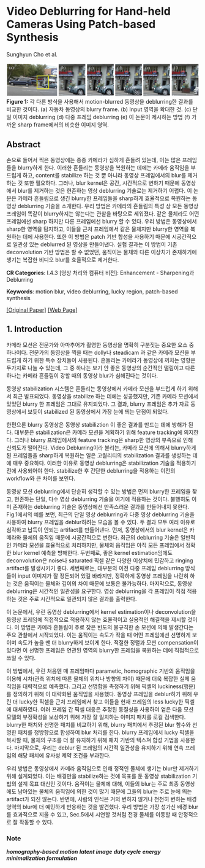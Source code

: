 # Video Deblurring for Hand-held Cameras Using Patch-based Synthesis

Sunghyun Cho et al.

![figure1](1.jpg)
**Figure 1:** 각 다른 방식을 사용해서 motion-blurred 동영상을 deblurring한 결과를 비교한 것이다. (a) 자동차 동영상의 blurry frame. (b) Input 영역을 확대한 것. (c) 단일 이미지 deblurring (d) 다중 프레임 deblurring (e) 이 논문이 제시하는 방법 (f) 가까운 sharp frame에서의 비슷한 이미지 영역.

## Abstract

손으로 들어서 찍은 동영상에는 종종 카메라가 심하게 흔들려 있는데, 이는 많은 프레임들을 blurry하게 한다. 이러한 흔들리는 동영상을 복원하는 데에는 카메라 움직임을 부드럽게 하고, content를 stabilize 하는 것 뿐 아니라 동영상 프레임에서의 blur를 제거하는 것 또한 필요하다. 그러나, blur kernel은 공간, 시간적으로 변하기 때문에 동영상에서 blur를 제거하는 것은 현존하는 영상 deblurring 기술로는 제거하기 어렵다. 이 논문은 카메라 흔들림으로 생긴 blurry한 프레임들을 sharp하게 효율적으로 복원하는 동영상 deblurring 기술을 소개한다. 우리 방법은 카메라의 흔들림의 특성 상 모든 동영상 프레임이 똑같이 blurry하지는 않는다는 관찰을 바탕으로 세워졌다. 같은 물체라도 어떤 프레임에선 sharp 하지만 다른 프레임에선 blurry 할 수 있다. 우리 방법은 동영상에서 sharp한 영역을 탐지하고, 이들을 근처 프레임에서 같은 물체지만 blurry한 영역을 복원하는 데에 사용한다. 또한 이 방법은 patch 기반 합성을 사용하기 때문에 시공간적으로 일관성 있는 deblurred 된 영상을 만들어낸다. 실험 결과는 이 방법이 기존 deconvolution 기반 방법은 할 수 없었던, 움직이는 물체와 다른 이상치가 존재하기에 생기는 복잡한 비디오 blur를 효율적으로 제거한다.

**CR Categories**: I.4.3 [영상 처리와 컴퓨터 비전]: Enhancement - Sharpening과 Deblurring

**Keywords**: motion blur, video deblurring, lucky region, patch-based synthesis

[[Original Paper]](http://cg.postech.ac.kr/papers/14_Video-Deblurring-for-Hand-held-Cameras-Using-Patch-based-Synthesis.pdf) [[Web Page]](http://cg.postech.ac.kr/research/video_deblur/)

## 1. Introduction

카메라 모션은 전문가와 아마추어가 촬영한 동영상을 명확히 구분짓는 중요한 요소 중 하나이다. 전문가의 동영상을 찍을 때는 dolly나 steadicam 과 같은 카메라 모션을 부드럽게 하기 위한 특수 장치들이 사용된다. 흔들리는 카메라가 동영상에 끼치는 영향은 두가지로 나눌 수 있는데, 그 중 하나는 보기 안 좋은 동영상의 순간적인 떨림이고 다른 하나는 카메라 흔들림이 강할 때의 동영상 blur가 심해진다는 것이다.

동영상 stabilization 시스템은 흔들리는 동영상에서 카메라 모션을 부드럽게 하기 위해서 최근 발표되었다. 동영상을 stabilize 하는 데에는 성공했지만, 기존 카메라 모션에서 있었던 blurry 한 프레임은 그대로 유지되었다. 그 결과, blurry 프레임은 추가 자료 동영상에서 보듯이 stabilized 된 동영상에서 가장 눈에 띄는 단점이 되었다.

한편으론 blurry 동영상은 동영상 stabiliztion 이 좋은 결과를 만드는 데에 방해가 된다. 대부분은 stabilization은 카메라 모션을 계획하기 위해 feature tracking에 의지한다. 그러나 blurry 프레임에서의 feature tracking은 sharp한 영상의 부족으로 인해 신뢰도가 떨어진다. Video Deblurring이라 불리는, 카메라 모션에 의해서 blurry하게 된 프레임들을 sharp하게 복원하는 일은 고퀄리티의 stabilization 결과를 생성하는 데에 매우 중요하다. 이러한 이유로 동영상 deblurring은 stabilization 기술을 적용하기 전에 사용되어야 한다. stabilize한 후 간단한 deblurring을 적용하는 이전의 workflow와 큰 차이를 보인다.

동영상 모션 deblurring에서 단순히 생각할 수 있는 방법은 먼저 blurry한 프레임을 찾고, 현존하는 단일, 다수 영상 deblurring 기술을 여기에 적용하는 것이다. 불행히도 이미 존재하는 deblurring 기술은 동영상에선 만족스러운 결과를 만들어내지 못한다. Fig.1에서의 예를 보면, 최근의 단일 영상 deblurring과 다중 영상 deblurring 기술을 사용하여 blurry 프레임을 deblur하려는 모습을 볼 수 있다. 두 결과 모두 여러 이유로 심각하고 납득이 안되는 artifact를 만들어낸다. 먼저, 동영상에서의 blur kernel은 카메라와 물체의 움직임 때문에 시공간적으로 변한다. 최근의 deblurring 기술은 일반적인 카메라 모션을 효율적으로 처리하지만, 물체의 움직임은 아직 모든 프레임에서 정확한 blur kernel 예측을 방해한다. 두번째로, 좋은 kernel estimation임에도 deconvolution은 noise나 saturated 픽셀 같은 다양한 이상치에 민감하고 ringing artifact를 발생시키기 좋다. 세번째로는, 대부분의 이전 다중 프레임 deblurring 방식들이 input 이미지가 잘 정돈되어 있길 바라지만, 정확하게 동영상 프레임을 나란히 하는 것은 움직이는 물체와 깊이의 차이 때문에 보통은 불가능하다. 마지막으로, 동영상 deblurring은 시간적인 일관성을 요구한다. 영상 deblurring을 각 프레임이 직접 적용하는 것은 주로 시간적으로 일관되지 않은 결과를 출력한다.

이 논문에서, 우린 동영상 deblurring에서 kernel estimation이나 deconvolution을 동영상 프레임에 직접적으로 적용하지 않는 효율적이고 실용적인 해결책을 제시할 것이다. 이 방법은 카메라 흔들림이 주로 잦은 빈도의 불규칙한 손 모션에 의해 발생간다는 주요 관찰에서 시작되었다. 이는 움직이는 속도가 작을 때 어떤 프레임에선 선명하게 보이며 속도가 높을 땐 더 blurry하게 보이게 한다. 적절한 정렬과 모션 compensation이 있다면 이 선명한 프레임은 연관된 영역의 blurry한 프레임을 복원하는 데에 직접적으로 쓰일 수 있다.

이 방법에서, 우린 처음엔 매 프레임마다 parametic, homographic 기반의 움직임을 이용해 시차(관측 위치에 따른 물체의 위치나 방향의 차이) 때문에 더욱 복잡한 실제 움직임을 대략적으로 예측했다. 그리고 선명함을 측정하기 위해 픽셀의 luckiness(행운)를 정의하기 위해 이 대략화된 움직임을 사용했다. 동영상 프레임을 deblur하기 위해 우린 더 lucky한 픽셀을 근처 프레임에서 찾고 이들을 현재 프레임의 less lucky한 픽셀에 대체하였다. 여러 프레임 간 픽셀 대응은 추정된 동질성을 사용하여 얻은 다음 모션 모델의 부정확성을 보상하기 위해 가장 잘 일치하는 이미지 패치를 로컬 검색한다. blurry한 패치와 선명한 패치를 비교하기 위해, blurry 패치에서 추정된 blur 함수와 선명한 패치를 정방향으로 합성하여 blur 처리를 한다. blurry 프레임에서 lucky 픽셀을 복사할 때, 물체의 구조를 더 잘 유지하기 위해 패치 기반의 텍스쳐 합성 기법을 사용한다. 마지막으로, 우리는 deblur 된 프레임의 시간적 일관성을 유지하기 위해 연속 프레임의 해당 패치에 유사성 제약 조건을 부과한다.

우리 방법은 동영상에서 카메라 움직임으로 인해 정적인 물체에 생기는 blur만 제거하기 위해 설계되었다. 이는 배경만을 stabilize하는 것에 목표를 둔 동영상 stabilization 기법의 설계 목표 대신인 것이다. 움직이는 물체에 대해, 이들의 blur는 주로 최종 동영상에도 남아있는 물체의 움직임에 의한 것이 많기 때문에 그들의 blur는 주로 눈에 띄는 artifact가 되진 않는다. 반면에, 사람의 인식은 거의 변하지 않거나 천천히 변하는 배경 영역의 blur에 더 예민하게 반응하는 것을 발견했다. 우리 방법은 가장 성가신 배경 blur를 효과적으로 지울 수 있고, Sec.5에서 시연할 것처럼 전경 물체를 이동할 때 안정적으로 잘 작동할 수 있다.

### Note

**_homography-based motion_**
**_latent image_**
**_duty cycle_**
**_energy minimalization formulation_**
